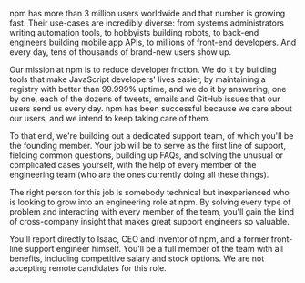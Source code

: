 npm has more than 3 million users worldwide and that number is growing fast. Their use-cases are incredibly diverse: from systems administrators writing automation tools, to hobbyists building robots, to back-end engineers building mobile app APIs, to millions of front-end developers. And every day, tens of thousands of brand-new users show up.

Our mission at npm is to reduce developer friction. We do it by building tools that make JavaScript developers' lives easier, by maintaining a registry with better than 99.999% uptime, and we do it by answering, one by one, each of the dozens of tweets, emails and GitHub issues that our users send us every day. npm has been successful because we care about our users, and we intend to keep taking care of them.

To that end, we're building out a dedicated support team, of which you'll be the founding member. Your job will be to serve as the first line of support, fielding common questions, building up FAQs, and solving the unusual or complicated cases yourself, with the help of every member of the engineering team (who are the ones currently doing all these things).

The right person for this job is somebody technical but inexperienced who is looking to grow into an engineering role at npm. By solving every type of problem and interacting with every member of the team, you'll gain the kind of cross-company insight that makes great support engineers so valuable.

You'll report directly to Isaac, CEO and inventor of npm, and a former front-line support engineer himself. You'll be a full member of the team with all benefits, including competitive salary and stock options. We are not accepting remote candidates for this role.
